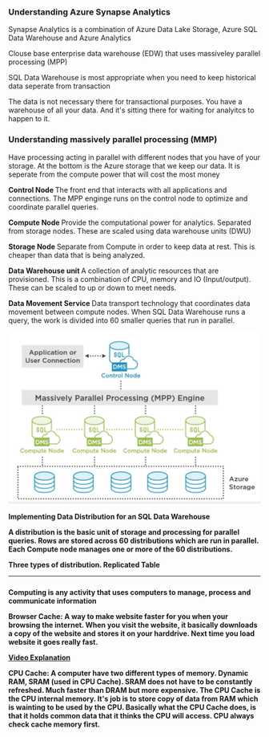 <h3> Understanding Azure Synapse Analytics </h3>

<p> Synapse Analytics is a combination of Azure Data Lake Storage, Azure SQL Data Warehouse and Azure Analytics </p>

<p> Clouse base enterprise data warehouse (EDW) that uses massiveley parallel processing (MPP) </p>

<p> SQL Data Warehouse is most appropriate when you need to keep historical data seperate from transaction </p>

<p> The data is not necessary there for transactional purposes. You have a warehouse of all your data. And it's sitting there for waiting for analyitcs to happen to it. </p>

<h3> Understanding massively parallel processing (MMP) </h3>

<p> Have processing acting in parallel with different nodes that you have of your storage. At the bottom is the Azure storage that we keep our data. It is seperate from the compute power that will cost the most money </p>

<p> <b> Control Node </b> The front end that interacts with all applications and connections. The MPP enginge runs on the control node to optimize and coordinate parallel queries.  </p>

<p> <b> Compute Node </b> Provide the computational power for analytics. Separated from storage nodes. These are scaled using data warehouse units (DWU)  </p>

<p> <b> Storage Node </b> Separate from Compute in order to keep data at rest. This is cheaper than data that is being analyzed.  </p>

<p> <b> Data Warehouse unit </b> A collection of analytic resources that are provisioned. This is a combination of CPU, memory and IO (Input/output). These can be scaled to up or down to meet needs. </p>

<p> <b> Data Movement Service </b> Data transport technology that coordinates data movement between compute nodes. When SQL Data Warehouse runs a query, the work is divided into 60 smaller queries that run in parallel.  </p>

<img src="Images/parallel.JPG" width="700">


<b> Implementing Data Distribution for an SQL Data Warehouse </p> 
<p> A distribution is the basic unit of storage and processing for parallel queries. Rows are stored across 60 distributions which are run in parallel. Each Compute node manages one or more of the 60 distributions.</p>

<p> Three types of distribution. Replicated Table

---

<h3> </h3>

<p> Computing is any activity that uses computers to manage, process and communicate information </p>


<p> Browser Cache: A way to make website faster for you when your browsing the internet. When you visit the website, it basically downloads a copy of the website and stores it on your harddrive. Next time you load website it goes really fast. 

<a href="https://www.youtube.com/watch?v=yi0FhRqDJfo"> Video Explanation </a>

CPU Cache: A computer have two different types of memory. Dynamic RAM, SRAM (used in CPU Cache). SRAM does not have to be constantly refreshed. Much faster than DRAM but more expensive. The CPU Cache is the CPU internal memory. It's job is to store copy of data from RAM which is wainting to be used by the CPU. Basically what the CPU Cache does, is that it holds common data that it thinks the CPU will access. CPU always check cache memory first. </p>
